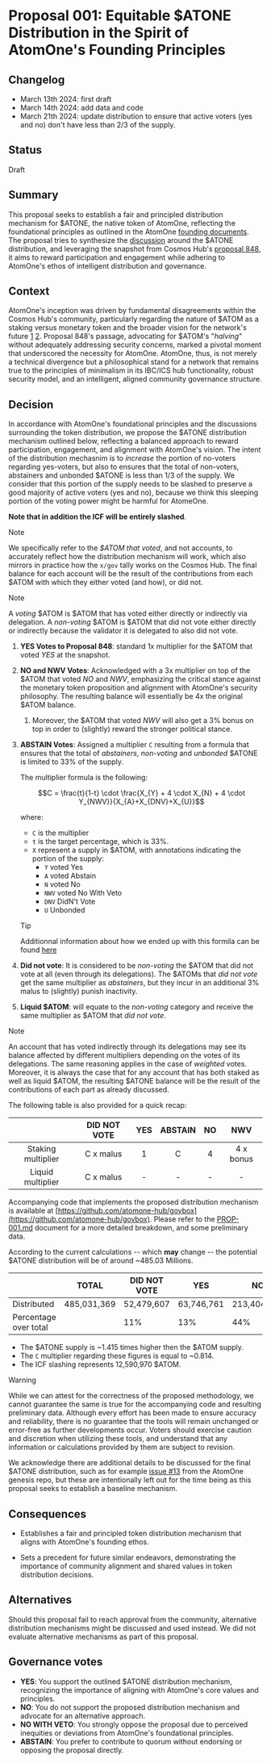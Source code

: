 # Proposal 001: Equitable $ATONE Distribution in the Spirit of AtomOne's Founding Principles

## Changelog

* March 13th 2024: first draft
* March 14th 2024: add data and code
* March 21th 2024: update distribution to ensure that active voters (yes and
  no) don't have less than 2/3 of the supply.

## Status

Draft

## Summary

This proposal seeks to establish a fair and principled distribution mechanism for
$ATONE, the native token of  AtomOne, reflecting the foundational principles as
outlined in the AtomOne [founding documents](https://github.com/atomone-hub/genesis).
The proposal tries to synthesize the [discussion](https://github.com/atomone-hub/genesis/issues/12)
around the $ATONE distribution, and leveraging the snapshot from Cosmos Hub's
[proposal 848](https://www.mintscan.io/cosmos/proposals/848), it aims to reward
participation and engagement while adhering to AtomOne's ethos of intelligent
distribution and governance.

## Context

AtomOne's inception was driven by fundamental disagreements within the Cosmos
Hub's community, particularly regarding the nature of $ATOM as a staking versus
monetary token and the broader vision for the network's future
[1](https://github.com/atomone-hub/genesis/blob/main/README.md)
[2](https://github.com/atomone-hub/genesis/blob/main/STAKING_VS_MONEY.md).
Proposal 848's passage, advocating for $ATOM's "*halving*" without adequately
addressing security concerns, marked a pivotal moment that underscored the
necessity for AtomOne. AtomOne, thus, is not merely a technical divergence but
a philosophical stand for a network that remains true to the principles of
minimalism in its IBC/ICS hub functionality, robust security model, and an
intelligent, aligned community governance structure.

## Decision

In accordance with AtomOne's foundational principles and the discussions
surrounding the token distribution, we propose the $ATONE distribution mechanism
outlined below, reflecting a balanced approach to reward participation,
engagement, and alignment with AtomOne's vision. The intent of the distribution
mechasnim is to *increase* the portion of no-voters regarding yes-voters, but
also to ensures that the total of non-voters, abstainers and unbonded $ATONE is
less than 1/3 of the supply. We consider that this portion of the supply needs
to be slashed to preserve a good majority of active voters (yes and no),
because we think this sleeping portion of the voting power might be harmful for
AtomeOne.

**Note that in addition the ICF will be entirely slashed**.

> [!NOTE]
> We specifically refer to the *$ATOM that voted*, and not accounts, to 
> accurately reflect how the distribution mechanism will work, which also
> mirrors in practice how the `x/gov` tally works on the Cosmos Hub.
> The final balance for each account will be the result of the contributions
> from each $ATOM with which they either voted (and how), or did not.

> [!NOTE]
> A *voting* $ATOM is $ATOM that has voted either directly or indirectly via 
> delegation.
> A *non-voting* $ATOM is $ATOM that did not vote either directly or indirectly
> because the validator it is delegated to also did not vote.

1. **YES Votes to Proposal 848**: standard 1x multiplier for the $ATOM that
   voted *YES* at the snapshot.

2. **NO and NWV Votes**: Acknowledged with a 3x multiplier on top of the $ATOM
   that voted *NO* and *NWV*, emphasizing the critical stance against the
   monetary token proposition and alignment with AtomOne's security philosophy.
   The resulting balance will essentially be 4x the original $ATOM balance.

   1. Moreover, the $ATOM that voted *NWV* will also get a 3% bonus on top in
   order to (slightly) reward the stronger political stance.

3. **ABSTAIN Votes**: Assigned a multiplier `C` resulting from a formula that
    ensures that the total of *abstainers*, *non-voting* and *unbonded* $ATONE
    is limited to 33% of the supply.

    The multiplier formula is the following:
    ```math
    C = \frac{t}{1-t} \cdot \frac{X_{Y} + 4 \cdot X_{N} + 4 \cdot Y_{NWV}}{X_{A}+X_{DNV}+X_{U}}
    ```
    <!-- TODO replace the formula with an image uploaded to IPFS ? Because
    probably the latex rendering won't work in standard markdown renderer -->
    
    where:
    - `C` is the multiplier
    - `t` is the target percentage, which is 33%.
    - `X` represent a supply in $ATOM, with annotations indicating the portion
    of the supply:
        - `Y` voted Yes
        - `A` voted Abstain
        - `N` voted No
        - `NWV` voted No With Veto
        - `DNV` DidN't Vote
        - `U` Unbonded

    > [!TIP]
    > Additionnal information about how we ended up with this formila can be
    > found [here](https://github.com/atomone-hub/govbox/blob/master/PROP-001.md#multiplier-formula)

4. **Did not vote**: It is considered to be *non-voting* the $ATOM that did not
   vote at all (even through its delegations). The $ATOMs that *did not vote*
   get the same multiplier as *abstainers*, but they incur in an additional 3%
   malus to (slightly) punish inactivity.

5. **Liquid $ATOM**: will equate to the *non-voting* category and receive the
   same multiplier as $ATOM that *did not vote*.

> [!NOTE]
> An account that has voted indirectly through its delegations may see its
> balance affected by different multipliers depending on the votes of its
> delegations.
> The same reasoning applies in the case of *weighted* votes.
> Moreover, it is always the case that for any account that has both staked as
> well as liquid $ATOM, the resulting $ATONE balance will be the result of the
> contributions of each part as already discussed.

The following table is also provided for a quick recap:

|                    |  DID NOT VOTE | YES | ABSTAIN | NO |    NWV    |
|:------------------:|:-------------:|:---:|:-------:|:--:|:---------:|
| Staking multiplier |    C x malus  |  1  |    C    | 4  | 4 x bonus |
| Liquid multiplier  |    C x malus  |  -  |    -    | -  |     -     |

Accompanying code that implements the proposed distribution mechanism is
available at [https://github.com/atomone-hub/govbox](https://github.com/atomone-hub/govbox). Please refer to the 
[PROP-001.md](https://github.com/atomone-hub/govbox/blob/master/PROP-001.md)
document for a more detailed breakdown, and some preliminary data.

According to the current calculations -- which **may** change -- the potential
$ATONE distribution will be of around ~485.03 Millions.

|                       |    TOTAL    | DID NOT VOTE |    YES     |     NO      | NOWITHVETO |  ABSTAIN   | NOT STAKED |
|-----------------------|-------------|--------------|------------|-------------|------------|------------|------------|
| Distributed           | 485,031,369 |   52,479,607 | 63,746,761 | 213,404,392 | 47,911,135 | 28,498,638 | 78,990,836 |
| Percentage over total |             | 11%          | 13%        | 44%         | 10%        | 6%         | 16%        |

- The $ATONE supply is ~1.415 times higher then the $ATOM supply.
- The `C` multiplier regarding these figures is equal to ~0.814.
- The ICF slashing represents 12,590,970 $ATOM.

> [!WARNING]
> While we can attest for the correctness of the proposed methodology, we
> cannot guarantee the same is true for the accompanying code and resulting 
> preliminary data. Although every effort has been made to ensure accuracy and
> reliability, there is no guarantee that the tools will remain unchanged or
> error-free as further developments occur. Voters should exercise caution and
> discretion when utilizing these tools, and understand that any information or
> calculations provided by them are subject to revision.

We acknowledge there are additional details to be discussed for the final $ATONE
distribution, such as for example [issue #13](https://github.com/atomone-hub/genesis/issues/13)
from the AtomOne genesis repo, but these are intentionally left out for the time
being as this proposal seeks to establish a baseline mechanism.

## Consequences

* Establishes a fair and principled token distribution mechanism that aligns with
  AtomOne's founding ethos.

* Sets a precedent for future similar endeavors, demonstrating the importance 
  of community alignment and shared values in token distribution decisions.

## Alternatives

Should this proposal fail to reach approval from the community, alternative
distribution mechanisms might be discussed and used instead. We did not evaluate
alternative mechanisms as part of this proposal.

## Governance votes

* **YES**: You support the outlined $ATONE distribution mechanism, recognizing
           the importance of aligning with AtomOne's core values and principles.
* **NO**: You do not support the proposed distribution mechanism and advocate for
          an alternative approach.
* **NO WITH VETO**: You strongly oppose the proposal due to perceived inequities
                    or deviations from AtomOne's foundational principles.
* **ABSTAIN**: You prefer to contribute to quorum without endorsing or opposing
  the proposal directly.

